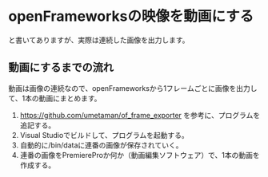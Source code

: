 # openFrameworksの映像を動画にする
と書いてありますが、実際は連続した画像を出力します。

## 動画にするまでの流れ
動画は画像の連続なので、openFrameworksから1フレームごとに画像を出力して、1本の動画にまとめます。

1. https://github.com/umetaman/of_frame_exporter を参考に、プログラムを追記する。
2. Visual Studioでビルドして、プログラムを起動する。
3. 自動的に/bin/dataに連番の画像が保存されていく。
4. 連番の画像をPremiereProか何か（動画編集ソフトウェア）で、1本の動画を作成する。
